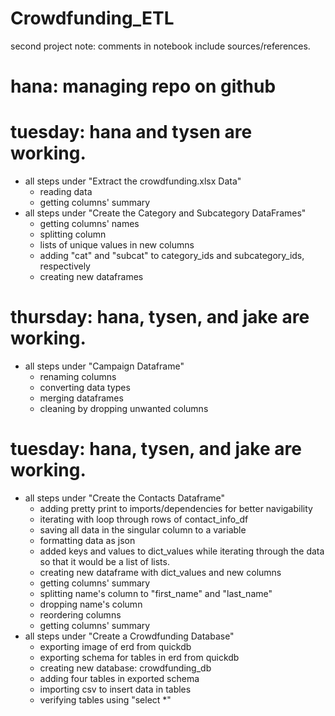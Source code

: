 # Crowdfunding_ETL
second project
note: comments in notebook include sources/references.
# hana: managing repo on github
# tuesday: hana and tysen are working.
- all steps under "Extract the crowdfunding.xlsx Data"
  - reading data
  - getting columns' summary
- all steps under "Create the Category and Subcategory DataFrames"
  - getting columns' names
  - splitting column
  - lists of unique values in new columns
  - adding "cat" and "subcat" to category_ids and subcategory_ids, respectively
  - creating new dataframes
# thursday: hana, tysen, and jake are working.
- all steps under "Campaign Dataframe"
   - renaming columns
   - converting data types
   - merging dataframes
   - cleaning by dropping unwanted columns
# tuesday: hana, tysen, and jake are working.
- all steps under "Create the Contacts Dataframe"
   - adding pretty print to imports/dependencies for better navigability
   - iterating with loop through rows of contact_info_df
   - saving all data in the singular column to a variable
   - formatting data as json
   - added keys and values to dict_values while iterating through the data so
     that it would be a list of lists.
   - creating new dataframe with dict_values and new columns
   - getting columns' summary
   - splitting name's column to "first_name" and "last_name"
   - dropping name's column
   - reordering columns
   - getting columns' summary
- all steps under "Create a Crowdfunding Database"
   - exporting image of erd from quickdb
   - exporting schema for tables in erd from quickdb
   - creating new database: crowdfunding_db
   - adding four tables in exported schema
   - importing csv to insert data in tables
   - verifying tables using "select *"
